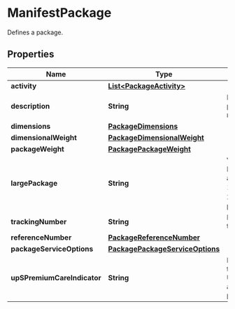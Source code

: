 

# ManifestPackage

Defines a package.

## Properties

| Name | Type | Description | Notes |
|------------ | ------------- | ------------- | -------------|
|**activity** | [**List&lt;PackageActivity&gt;**](PackageActivity.md) |  |  [optional] |
|**description** | **String** | Description of package merchandise. |  [optional] |
|**dimensions** | [**PackageDimensions**](PackageDimensions.md) |  |  [optional] |
|**dimensionalWeight** | [**PackageDimensionalWeight**](PackageDimensionalWeight.md) |  |  [optional] |
|**packageWeight** | [**PackagePackageWeight**](PackagePackageWeight.md) |  |  [optional] |
|**largePackage** | **String** | Values for LargePackage are:1 - Oversize 1,� 2 - Oversize 2,� 4 - Large package |  [optional] |
|**trackingNumber** | **String** | Package&#39;s tracking number. |  [optional] |
|**referenceNumber** | [**PackageReferenceNumber**](PackageReferenceNumber.md) |  |  [optional] |
|**packageServiceOptions** | [**PackagePackageServiceOptions**](PackagePackageServiceOptions.md) |  |  [optional] |
|**upSPremiumCareIndicator** | **String** | Presence of the tag indicates UPSPremiumCare applies to this package |  [optional] |



